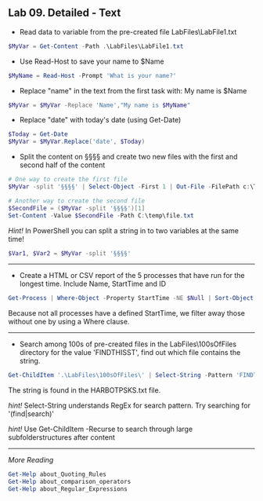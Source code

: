 ## Lab 09. Detailed - Text

- Read data to variable from the pre-created file LabFiles\LabFile1.txt

```Powershell
$MyVar = Get-Content -Path .\LabFiles\LabFile1.txt
```

- Use Read-Host to save your name to $Name

```Powershell
$MyName = Read-Host -Prompt 'What is your name?'
```

- Replace "name" in the text from the first task with: My name is $Name

```Powershell
$MyVar = $MyVar -Replace 'Name',"My name is $MyName"
```

- Replace "date" with today's date (using Get-Date)

```Powershell
$Today = Get-Date
$MyVar = $MyVar.Replace('date', $Today)
```

- Split the content on §§§§ and create two new files with the first and second half of the content

```Powershell
# One way to create the first file
$MyVar -split '§§§§' | Select-Object -First 1 | Out-File -FilePath c:\Temp\File1.txt

# Another way to create the second file
$SecondFile = ($MyVar -split '§§§§')[1]
Set-Content -Value $SecondFile -Path C:\temp\file.txt
```

*Hint!* In PowerShell you can split a string in to two variables at the same time!

```Powershell
$Var1, $Var2 = $MyVar -split '§§§§'
```

---

- Create a HTML or CSV report of the 5 processes that have run for the longest time. Include Name, StartTime and ID

```Powershell
Get-Process | Where-Object -Property StartTime -NE $Null | Sort-Object -Property StartTime | Select-Object -Property Name, StartTime, Id -First 5 | ConvertTo-Csv | Out-File -FilePath C:\temp\process.csv
```

Because not all processes have a defined StartTime, we filter away those without one by using a Where clause.

---

- Search among 100s of pre-created files in the LabFiles\100sOfFiles directory for the value 'FINDTHISST', find out which file contains the string.

```Powershell
Get-ChildItem '.\LabFiles\100sOfFiles\' | Select-String -Pattern 'FINDTHISST'
```

The string is found in the HARBOTPSKS.txt file.

*hint!* Select-String understands RegEx for search pattern. Try searching for '(find|search)'

*hint!* Use Get-ChildItem -Recurse to search through large subfolderstructures after content

---

*More Reading*

```Powershell
Get-Help about_Quoting_Rules
Get-Help about_comparison_operators
Get-Help about_Regular_Expressions
```
